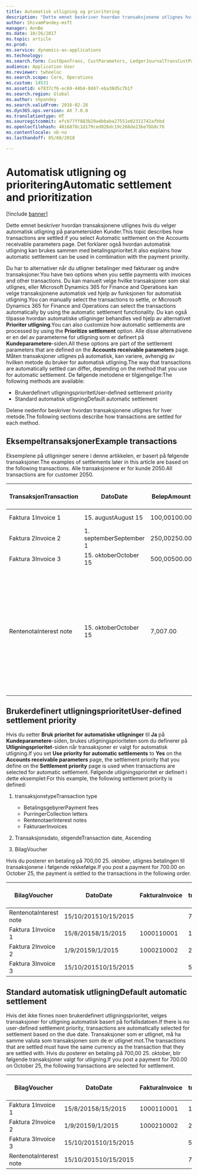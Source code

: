 ```yaml
---
title: Automatisk utligning og prioritering
description: "Dette emnet beskriver hvordan transaksjonene utlignes hvis du velger automatisk utligning på parametersiden Kunder. Det forklarer også hvordan automatisk utligning kan brukes sammen med betalingsprioritet."
author: ShivamPandey-msft
manager: AnnBe
ms.date: 10/26/2017
ms.topic: article
ms.prod: 
ms.service: dynamics-ax-applications
ms.technology: 
ms.search.form: CustOpenTrans, CustParameters, LedgerJournalTransCustPaym
audience: Application User
ms.reviewer: twheeloc
ms.search.scope: Core, Operations
ms.custom: 14531
ms.assetid: e7837cf6-ec69-44b4-8d47-eba38d5c7b1f
ms.search.region: Global
ms.author: shpandey
ms.search.validFrom: 2016-02-28
ms.dyn365.ops.version: AX 7.0.0
ms.translationtype: HT
ms.sourcegitcommit: efcb77ff883b29a4bbaba27551e02311742afbbd
ms.openlocfilehash: 4016878c1d179ced826dc19c268de23be7bb8c76
ms.contentlocale: nb-no
ms.lasthandoff: 05/08/2018

---
```


# <a name="automatic-settlement-and-prioritization"></a><span data-ttu-id="6ceb9-104">Automatisk utligning og prioritering</span><span class="sxs-lookup"><span data-stu-id="6ceb9-104">Automatic settlement and prioritization</span></span>

[!include [banner](../includes/banner.md)]

<span data-ttu-id="6ceb9-105">Dette emnet beskriver hvordan transaksjonene utlignes hvis du velger automatisk utligning på parametersiden Kunder.</span><span class="sxs-lookup"><span data-stu-id="6ceb9-105">This topic describes how transactions are settled if you select Automatic settlement on the Accounts receivable parameters page.</span></span> <span data-ttu-id="6ceb9-106">Det forklarer også hvordan automatisk utligning kan brukes sammen med betalingsprioritet.</span><span class="sxs-lookup"><span data-stu-id="6ceb9-106">It also explains how automatic settlement can be used in combination with the payment priority.</span></span>

<span data-ttu-id="6ceb9-107">Du har to alternativer når du utligner betalinger med fakturaer og andre transaksjoner.</span><span class="sxs-lookup"><span data-stu-id="6ceb9-107">You have two options when you settle payments with invoices and other transactions.</span></span> <span data-ttu-id="6ceb9-108">Du kan manuelt velge hvilke transaksjoner som skal utlignes, eller Microsoft Dynamics 365 for Finance and Operations kan velge transaksjonene automatisk ved hjelp av funksjonen for automatisk utligning.</span><span class="sxs-lookup"><span data-stu-id="6ceb9-108">You can manually select the transactions to settle, or Microsoft Dynamics 365 for Finance and Operations can select the transactions automatically by using the automatic settlement functionality.</span></span> <span data-ttu-id="6ceb9-109">Du kan også tilpasse hvordan automatiske utligninger behandles ved hjelp av alternativet **Prioriter utligning**.</span><span class="sxs-lookup"><span data-stu-id="6ceb9-109">You can also customize how automatic settlements are processed by using the **Prioritize settlement** option.</span></span> <span data-ttu-id="6ceb9-110">Alle disse alternativene er en del av parameterne for utligning som er definert på **Kundeparametere**-siden.</span><span class="sxs-lookup"><span data-stu-id="6ceb9-110">All these options are part of the settlement parameters that are defined on the **Accounts receivable parameters** page.</span></span> <span data-ttu-id="6ceb9-111">Måten transaksjoner utlignes på automatisk, kan variere, avhengig av hvilken metode du bruker for automatisk utligning.</span><span class="sxs-lookup"><span data-stu-id="6ceb9-111">The way that transactions are automatically settled can differ, depending on the method that you use for automatic settlement.</span></span> <span data-ttu-id="6ceb9-112">De følgende metodene er tilgjengelige:</span><span class="sxs-lookup"><span data-stu-id="6ceb9-112">The following methods are available:</span></span>

-   <span data-ttu-id="6ceb9-113">Brukerdefinert utligningsprioritet</span><span class="sxs-lookup"><span data-stu-id="6ceb9-113">User-defined settlement priority</span></span>
-   <span data-ttu-id="6ceb9-114">Standard automatisk utligning</span><span class="sxs-lookup"><span data-stu-id="6ceb9-114">Default automatic settlement</span></span>

<span data-ttu-id="6ceb9-115">Delene nedenfor beskriver hvordan transaksjonene utlignes for hver metode.</span><span class="sxs-lookup"><span data-stu-id="6ceb9-115">The following sections describe how transactions are settled for each method.</span></span>

## <a name="example-transactions"></a><span data-ttu-id="6ceb9-116">Eksempeltransaksjoner</span><span class="sxs-lookup"><span data-stu-id="6ceb9-116">Example transactions</span></span>
<span data-ttu-id="6ceb9-117">Eksemplene på utligninger senere i denne artikkelen, er basert på følgende transaksjoner.</span><span class="sxs-lookup"><span data-stu-id="6ceb9-117">The examples of settlements later in this article are based on the following transactions.</span></span> <span data-ttu-id="6ceb9-118">Alle transaksjonene er for kunde 2050.</span><span class="sxs-lookup"><span data-stu-id="6ceb9-118">All transactions are for customer 2050.</span></span>

| <span data-ttu-id="6ceb9-119">Transaksjon</span><span class="sxs-lookup"><span data-stu-id="6ceb9-119">Transaction</span></span>   | <span data-ttu-id="6ceb9-120">Dato</span><span class="sxs-lookup"><span data-stu-id="6ceb9-120">Date</span></span>        | <span data-ttu-id="6ceb9-121">Beløp</span><span class="sxs-lookup"><span data-stu-id="6ceb9-121">Amount</span></span> | <span data-ttu-id="6ceb9-122">Betingelser for kontantrabatt</span><span class="sxs-lookup"><span data-stu-id="6ceb9-122">Cash discount terms</span></span> | <span data-ttu-id="6ceb9-123">Kontantrabattdato</span><span class="sxs-lookup"><span data-stu-id="6ceb9-123">Cash discount date</span></span> | <span data-ttu-id="6ceb9-124">Kommentarer</span><span class="sxs-lookup"><span data-stu-id="6ceb9-124">Comments</span></span>                                                                                                                                                                                      |
|---------------|-------------|--------|---------------------|--------------------|-----------------------------------------------------------------------------------------------------------------------------------------------------------------------------------------------|
| <span data-ttu-id="6ceb9-125">Faktura 1</span><span class="sxs-lookup"><span data-stu-id="6ceb9-125">Invoice 1</span></span>     | <span data-ttu-id="6ceb9-126">15. august</span><span class="sxs-lookup"><span data-stu-id="6ceb9-126">August 15</span></span>   | <span data-ttu-id="6ceb9-127">100,00</span><span class="sxs-lookup"><span data-stu-id="6ceb9-127">100.00</span></span> | <span data-ttu-id="6ceb9-128">2%14, netto 30</span><span class="sxs-lookup"><span data-stu-id="6ceb9-128">2%14, Net 30</span></span>        | <span data-ttu-id="6ceb9-129">29. august</span><span class="sxs-lookup"><span data-stu-id="6ceb9-129">August 29</span></span>          |                                                                                                                                                                                               |
| <span data-ttu-id="6ceb9-130">Faktura 2</span><span class="sxs-lookup"><span data-stu-id="6ceb9-130">Invoice 2</span></span>     | <span data-ttu-id="6ceb9-131">1. september</span><span class="sxs-lookup"><span data-stu-id="6ceb9-131">September 1</span></span> | <span data-ttu-id="6ceb9-132">250,00</span><span class="sxs-lookup"><span data-stu-id="6ceb9-132">250.00</span></span> | <span data-ttu-id="6ceb9-133">2%14, netto 30</span><span class="sxs-lookup"><span data-stu-id="6ceb9-133">2%14, Net 30</span></span>        | <span data-ttu-id="6ceb9-134">15. september</span><span class="sxs-lookup"><span data-stu-id="6ceb9-134">September 15</span></span>       |                                                                                                                                                                                               |
| <span data-ttu-id="6ceb9-135">Faktura 3</span><span class="sxs-lookup"><span data-stu-id="6ceb9-135">Invoice 3</span></span>     | <span data-ttu-id="6ceb9-136">15. oktober</span><span class="sxs-lookup"><span data-stu-id="6ceb9-136">October 15</span></span>  | <span data-ttu-id="6ceb9-137">500,00</span><span class="sxs-lookup"><span data-stu-id="6ceb9-137">500.00</span></span> | <span data-ttu-id="6ceb9-138">2 % 14/netto 30</span><span class="sxs-lookup"><span data-stu-id="6ceb9-138">2% 14/Net 30</span></span>        | <span data-ttu-id="6ceb9-139">29. oktober</span><span class="sxs-lookup"><span data-stu-id="6ceb9-139">October 29</span></span>         |                                                                                                                                                                                               |
| <span data-ttu-id="6ceb9-140">Rentenota</span><span class="sxs-lookup"><span data-stu-id="6ceb9-140">Interest note</span></span> | <span data-ttu-id="6ceb9-141">15. oktober</span><span class="sxs-lookup"><span data-stu-id="6ceb9-141">October 15</span></span>  | <span data-ttu-id="6ceb9-142">7,00</span><span class="sxs-lookup"><span data-stu-id="6ceb9-142">7.00</span></span>   |                     |                    | <span data-ttu-id="6ceb9-143">Denne rentenotaen er for faktura 1 og faktura 2.</span><span class="sxs-lookup"><span data-stu-id="6ceb9-143">This interest note is for invoice 1 and invoice 2.</span></span> <span data-ttu-id="6ceb9-144">Beløpet beregnes som 2 prosent rente på beløp som er 30 eller flere dager over fristen.</span><span class="sxs-lookup"><span data-stu-id="6ceb9-144">The amount is calculated as 2-percent interest on amounts that are 30 or more days past due.</span></span> <span data-ttu-id="6ceb9-145">Eksempel: 0,02 × (100,00 + 250,00) = 7,00.</span><span class="sxs-lookup"><span data-stu-id="6ceb9-145">For example, 0.02 × (100.00 + 250.00) = 7.00.</span></span> |

## <a name="user-defined-settlement-priority"></a><span data-ttu-id="6ceb9-146">Brukerdefinert utligningsprioritet</span><span class="sxs-lookup"><span data-stu-id="6ceb9-146">User-defined settlement priority</span></span>
<span data-ttu-id="6ceb9-147">Hvis du setter **Bruk prioritet for automatiske utligninger** til **Ja** på **Kundeparametere**-siden, brukes utligningsprioriteten som du definerer på **Utligningsprioritet**-siden når transaksjoner er valgt for automatisk utligning.</span><span class="sxs-lookup"><span data-stu-id="6ceb9-147">If you set **Use priority for automatic settlements** to **Yes** on the **Accounts receivable parameters** page, the settlement priority that you define on the **Settlement priority** page is used when transactions are selected for automatic settlement.</span></span> <span data-ttu-id="6ceb9-148">Følgende utligningsprioritet er definert i dette eksemplet:</span><span class="sxs-lookup"><span data-stu-id="6ceb9-148">For this example, the following settlement priority is defined:</span></span>

1.  <span data-ttu-id="6ceb9-149">transaksjonstype</span><span class="sxs-lookup"><span data-stu-id="6ceb9-149">Transaction type</span></span>
    -   <span data-ttu-id="6ceb9-150">Betalingsgebyrer</span><span class="sxs-lookup"><span data-stu-id="6ceb9-150">Payment fees</span></span>
    -   <span data-ttu-id="6ceb9-151">Purringer</span><span class="sxs-lookup"><span data-stu-id="6ceb9-151">Collection letters</span></span>
    -   <span data-ttu-id="6ceb9-152">Rentenotaer</span><span class="sxs-lookup"><span data-stu-id="6ceb9-152">Interest notes</span></span>
    -   <span data-ttu-id="6ceb9-153">Fakturaer</span><span class="sxs-lookup"><span data-stu-id="6ceb9-153">Invoices</span></span>

2.  <span data-ttu-id="6ceb9-154">Transaksjonsdato, stigende</span><span class="sxs-lookup"><span data-stu-id="6ceb9-154">Transaction date, Ascending</span></span>
3.  <span data-ttu-id="6ceb9-155">Bilag</span><span class="sxs-lookup"><span data-stu-id="6ceb9-155">Voucher</span></span>

<span data-ttu-id="6ceb9-156">Hvis du posterer en betaling på 700,00 25. oktober, utlignes betalingen til transaksjonene i følgende rekkefølge.</span><span class="sxs-lookup"><span data-stu-id="6ceb9-156">If you post a payment for 700.00 on October 25, the payment is settled to the transactions in the following order.</span></span>

| <span data-ttu-id="6ceb9-157">Bilag</span><span class="sxs-lookup"><span data-stu-id="6ceb9-157">Voucher</span></span>       | <span data-ttu-id="6ceb9-158">Dato</span><span class="sxs-lookup"><span data-stu-id="6ceb9-158">Date</span></span>       | <span data-ttu-id="6ceb9-159">Faktura</span><span class="sxs-lookup"><span data-stu-id="6ceb9-159">Invoice</span></span> | <span data-ttu-id="6ceb9-160">Beløp i transaksjonsvaluta</span><span class="sxs-lookup"><span data-stu-id="6ceb9-160">Amount in transaction currency</span></span> | <span data-ttu-id="6ceb9-161">Beløp som skal utlignes</span><span class="sxs-lookup"><span data-stu-id="6ceb9-161">Amount to settle</span></span> | <span data-ttu-id="6ceb9-162">Saldo</span><span class="sxs-lookup"><span data-stu-id="6ceb9-162">Balance</span></span> | <span data-ttu-id="6ceb9-163">Valuta</span><span class="sxs-lookup"><span data-stu-id="6ceb9-163">Currency</span></span> |
|---------------|------------|---------|--------------------------------|------------------|---------|----------|
| <span data-ttu-id="6ceb9-164">Rentenota</span><span class="sxs-lookup"><span data-stu-id="6ceb9-164">Interest note</span></span> | <span data-ttu-id="6ceb9-165">15/10/2015</span><span class="sxs-lookup"><span data-stu-id="6ceb9-165">10/15/2015</span></span> |         | <span data-ttu-id="6ceb9-166">7,00</span><span class="sxs-lookup"><span data-stu-id="6ceb9-166">7.00</span></span>                           | <span data-ttu-id="6ceb9-167">7,00</span><span class="sxs-lookup"><span data-stu-id="6ceb9-167">7.00</span></span>             | <span data-ttu-id="6ceb9-168">0,00</span><span class="sxs-lookup"><span data-stu-id="6ceb9-168">0.00</span></span>    | <span data-ttu-id="6ceb9-169">USD</span><span class="sxs-lookup"><span data-stu-id="6ceb9-169">USD</span></span>      |
| <span data-ttu-id="6ceb9-170">Faktura 1</span><span class="sxs-lookup"><span data-stu-id="6ceb9-170">Invoice 1</span></span>     | <span data-ttu-id="6ceb9-171">15/8/2015</span><span class="sxs-lookup"><span data-stu-id="6ceb9-171">8/15/2015</span></span>  | <span data-ttu-id="6ceb9-172">10001</span><span class="sxs-lookup"><span data-stu-id="6ceb9-172">10001</span></span>   | <span data-ttu-id="6ceb9-173">100,00</span><span class="sxs-lookup"><span data-stu-id="6ceb9-173">100.00</span></span>                         | <span data-ttu-id="6ceb9-174">100,00</span><span class="sxs-lookup"><span data-stu-id="6ceb9-174">100.00</span></span>           | <span data-ttu-id="6ceb9-175">0,00</span><span class="sxs-lookup"><span data-stu-id="6ceb9-175">0.00</span></span>    | <span data-ttu-id="6ceb9-176">USD</span><span class="sxs-lookup"><span data-stu-id="6ceb9-176">USD</span></span>      |
| <span data-ttu-id="6ceb9-177">Faktura 2</span><span class="sxs-lookup"><span data-stu-id="6ceb9-177">Invoice 2</span></span>     | <span data-ttu-id="6ceb9-178">1/9/2015</span><span class="sxs-lookup"><span data-stu-id="6ceb9-178">9/1/2015</span></span>   | <span data-ttu-id="6ceb9-179">10002</span><span class="sxs-lookup"><span data-stu-id="6ceb9-179">10002</span></span>   | <span data-ttu-id="6ceb9-180">250,00</span><span class="sxs-lookup"><span data-stu-id="6ceb9-180">250.00</span></span>                         | <span data-ttu-id="6ceb9-181">250,00</span><span class="sxs-lookup"><span data-stu-id="6ceb9-181">250.00</span></span>           | <span data-ttu-id="6ceb9-182">0,00</span><span class="sxs-lookup"><span data-stu-id="6ceb9-182">0.00</span></span>    | <span data-ttu-id="6ceb9-183">USD</span><span class="sxs-lookup"><span data-stu-id="6ceb9-183">USD</span></span>      |
| <span data-ttu-id="6ceb9-184">Faktura 3</span><span class="sxs-lookup"><span data-stu-id="6ceb9-184">Invoice 3</span></span>     | <span data-ttu-id="6ceb9-185">15/10/2015</span><span class="sxs-lookup"><span data-stu-id="6ceb9-185">10/15/2015</span></span> |         | <span data-ttu-id="6ceb9-186">500,00</span><span class="sxs-lookup"><span data-stu-id="6ceb9-186">500.00</span></span>                         | <span data-ttu-id="6ceb9-187">343.00</span><span class="sxs-lookup"><span data-stu-id="6ceb9-187">343.00</span></span>           | <span data-ttu-id="6ceb9-188">157.00</span><span class="sxs-lookup"><span data-stu-id="6ceb9-188">157.00</span></span>  | <span data-ttu-id="6ceb9-189">USD</span><span class="sxs-lookup"><span data-stu-id="6ceb9-189">USD</span></span>      |

## <a name="default-automatic-settlement"></a><span data-ttu-id="6ceb9-190">Standard automatisk utligning</span><span class="sxs-lookup"><span data-stu-id="6ceb9-190">Default automatic settlement</span></span>
<span data-ttu-id="6ceb9-191">Hvis det ikke finnes noen brukerdefinert utligningsprioritet, velges transaksjoner for utligning automatisk basert på forfallsdatoen.</span><span class="sxs-lookup"><span data-stu-id="6ceb9-191">If there is no user-defined settlement priority, transactions are automatically selected for settlement based on the due date.</span></span> <span data-ttu-id="6ceb9-192">Transaksjoner som er utlignet, må ha samme valuta som transaksjonen som de er utlignet mot.</span><span class="sxs-lookup"><span data-stu-id="6ceb9-192">The transactions that are settled must have the same currency as the transaction that they are settled with.</span></span> <span data-ttu-id="6ceb9-193">Hvis du posterer en betaling på 700,00 25. oktober, blir følgende transaksjoner valgt for utligning.</span><span class="sxs-lookup"><span data-stu-id="6ceb9-193">If you post a payment for 700.00 on October 25, the following transactions are selected for settlement.</span></span>

| <span data-ttu-id="6ceb9-194">Bilag</span><span class="sxs-lookup"><span data-stu-id="6ceb9-194">Voucher</span></span>       | <span data-ttu-id="6ceb9-195">Dato</span><span class="sxs-lookup"><span data-stu-id="6ceb9-195">Date</span></span>       | <span data-ttu-id="6ceb9-196">Faktura</span><span class="sxs-lookup"><span data-stu-id="6ceb9-196">Invoice</span></span> | <span data-ttu-id="6ceb9-197">Beløp i transaksjonsvaluta</span><span class="sxs-lookup"><span data-stu-id="6ceb9-197">Amount in transaction currency</span></span> | <span data-ttu-id="6ceb9-198">Beløp som skal utlignes</span><span class="sxs-lookup"><span data-stu-id="6ceb9-198">Amount to settle</span></span> | <span data-ttu-id="6ceb9-199">Saldo</span><span class="sxs-lookup"><span data-stu-id="6ceb9-199">Balance</span></span> | <span data-ttu-id="6ceb9-200">Valuta</span><span class="sxs-lookup"><span data-stu-id="6ceb9-200">Currency</span></span> |
|---------------|------------|---------|--------------------------------|------------------|---------|----------|
| <span data-ttu-id="6ceb9-201">Faktura 1</span><span class="sxs-lookup"><span data-stu-id="6ceb9-201">Invoice 1</span></span>     | <span data-ttu-id="6ceb9-202">15/8/2015</span><span class="sxs-lookup"><span data-stu-id="6ceb9-202">8/15/2015</span></span>  | <span data-ttu-id="6ceb9-203">10001</span><span class="sxs-lookup"><span data-stu-id="6ceb9-203">10001</span></span>   | <span data-ttu-id="6ceb9-204">100,00</span><span class="sxs-lookup"><span data-stu-id="6ceb9-204">100.00</span></span>                         | <span data-ttu-id="6ceb9-205">100,00</span><span class="sxs-lookup"><span data-stu-id="6ceb9-205">100.00</span></span>           | <span data-ttu-id="6ceb9-206">0,00</span><span class="sxs-lookup"><span data-stu-id="6ceb9-206">0.00</span></span>    | <span data-ttu-id="6ceb9-207">USD</span><span class="sxs-lookup"><span data-stu-id="6ceb9-207">USD</span></span>      |
| <span data-ttu-id="6ceb9-208">Faktura 2</span><span class="sxs-lookup"><span data-stu-id="6ceb9-208">Invoice 2</span></span>     | <span data-ttu-id="6ceb9-209">1/9/2015</span><span class="sxs-lookup"><span data-stu-id="6ceb9-209">9/1/2015</span></span>   | <span data-ttu-id="6ceb9-210">10002</span><span class="sxs-lookup"><span data-stu-id="6ceb9-210">10002</span></span>   | <span data-ttu-id="6ceb9-211">250,00</span><span class="sxs-lookup"><span data-stu-id="6ceb9-211">250.00</span></span>                         | <span data-ttu-id="6ceb9-212">250,00</span><span class="sxs-lookup"><span data-stu-id="6ceb9-212">250.00</span></span>           | <span data-ttu-id="6ceb9-213">0,00</span><span class="sxs-lookup"><span data-stu-id="6ceb9-213">0.00</span></span>    | <span data-ttu-id="6ceb9-214">USD</span><span class="sxs-lookup"><span data-stu-id="6ceb9-214">USD</span></span>      |
| <span data-ttu-id="6ceb9-215">Faktura 3</span><span class="sxs-lookup"><span data-stu-id="6ceb9-215">Invoice 3</span></span>     | <span data-ttu-id="6ceb9-216">15/10/2015</span><span class="sxs-lookup"><span data-stu-id="6ceb9-216">10/15/2015</span></span> |         | <span data-ttu-id="6ceb9-217">500,00</span><span class="sxs-lookup"><span data-stu-id="6ceb9-217">500.00</span></span>                         | <span data-ttu-id="6ceb9-218">350.00</span><span class="sxs-lookup"><span data-stu-id="6ceb9-218">350.00</span></span>           | <span data-ttu-id="6ceb9-219">150.00</span><span class="sxs-lookup"><span data-stu-id="6ceb9-219">150.00</span></span>  | <span data-ttu-id="6ceb9-220">USD</span><span class="sxs-lookup"><span data-stu-id="6ceb9-220">USD</span></span>      |
| <span data-ttu-id="6ceb9-221">Rentenota</span><span class="sxs-lookup"><span data-stu-id="6ceb9-221">Interest note</span></span> | <span data-ttu-id="6ceb9-222">15/10/2015</span><span class="sxs-lookup"><span data-stu-id="6ceb9-222">10/15/2015</span></span> |         | <span data-ttu-id="6ceb9-223">7,00</span><span class="sxs-lookup"><span data-stu-id="6ceb9-223">7.00</span></span>                           | <span data-ttu-id="6ceb9-224">0,00</span><span class="sxs-lookup"><span data-stu-id="6ceb9-224">0.00</span></span>             | <span data-ttu-id="6ceb9-225">0,00</span><span class="sxs-lookup"><span data-stu-id="6ceb9-225">0.00</span></span>    | <span data-ttu-id="6ceb9-226">USD</span><span class="sxs-lookup"><span data-stu-id="6ceb9-226">USD</span></span>      |






